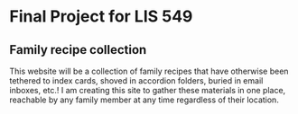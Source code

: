 # Final Project for LIS 549
## Family recipe collection
This website will be a collection of family recipes that have otherwise been tethered to index cards, shoved in accordion folders, buried in email inboxes, etc.! I am creating this site to gather these materials in one place, reachable by any family member at any time regardless of their location. 